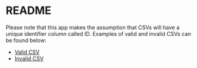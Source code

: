 # README

Please note that this app makes the assumption that CSVs will have a unique identifier column called ID. Examples of valid and invalid CSVs can be found below: 

+ [Valid CSV](https://github.com/prwhitehead/CSVUploaderApp/blob/master/spec/fixtures/files/valid.csv)
+ [Invalid CSV](https://github.com/prwhitehead/CSVUploaderApp/blob/master/spec/fixtures/files/invalid.csv)
